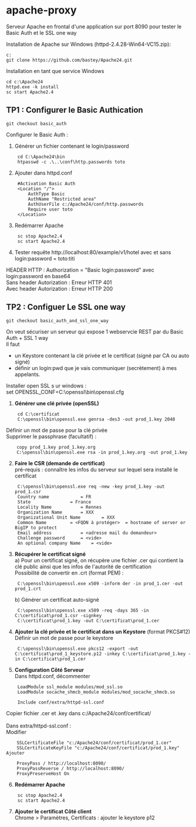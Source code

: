 # apache-proxy #
Serveur Apache en frontal d'une application sur port 8090 pour tester le Basic Auth et le SSL one way

Installation de Apache sur Windows (httpd-2.4.28-Win64-VC15.zip):

    c:
    git clone https://github.com/bastey/Apache24.git

Installation en tant que service Windows

    cd c:\Apache24
    httpd.exe -k install
    sc start Apache2.4


## TP1 : Configurer le Basic Authication ##
    git checkout basic_auth

Configurer le Basic Auth :

1. Générer un fichier contenant le login/password

	    cd C:\Apache24\bin
	    htpasswd -c .\..\conf\http.passwords toto

2. Ajouter dans httpd.conf

	    #Activation Basic Auth
    	<Location "/">
    		AuthType Basic
    		AuthName "Restricted area"
    		AuthUserFile c:/Apache24/conf/http.passwords
    		Require user toto
    	</Location>

3. Redémarrer Apache

    	sc stop Apache2.4
    	sc start Apache2.4

4. Tester requête http://localhost:80/example/v1/hotel avec et sans login:password = toto:titi

HEADER HTTP : Authorization = "Basic login:password" avec login:password en base64  
Sans header Autorization : Erreur HTTP 401  
Avec header Autorization : Erreur HTTP 200

## TP2 : Configuer Le SSL one way ##

    git checkout basic_auth_and_ssl_one_way

On veut sécuriser un serveur qui expose 1 webservcie REST par du Basic Auth + SSL 1 way  
Il faut  
- un Keystore contenant la clé privée et le certificat (signé par CA ou auto signé)  
- définir un login:pwd que je vais communiquer (secrètement) à mes appelants.  

Installer open SSL s  ur windows :  
set OPENSSL_CONF=C:\openssl\bin\openssl.cfg  

1. **Générer une clé privée (openSSL)**

    	cd C:\certificat  
    	C:\openssl\bin\openssl.exe genrsa -des3 -out prod_1.key 2048  
Définir un mot de passe pour la clé privée  
Supprimer le passphrase (facultatif) :

    	copy prod_1.key prod_1.key.org  
    	C:\openssl\bin\openssl.exe rsa -in prod_1.key.org -out prod_1.key  

2. **Faire le CSR (demande de certificat)**  
pré-requis : connaître les infos du serveur sur lequel sera installé le certificat

    	C:\openssl\bin\openssl.exe req -new -key prod_1.key -out prod_1.csr  
    	Country name 			= FR  
    	State 				= France  
    	Locality Name 			= Rennes  
    	Organization Name 		= XXX  
    	Organizational Unit Name		= XXX  
    	Common Name			= <FQDN à protéger>  = hostname of server or BigIP to protect  
    	Email address			= <adresse mail du demandeur>  
    	Challenge password		= <vide>  
    	An optional company Name 	= <vide>  

3. **Récupérer le certificat signé**  
	a) Pour un certificat signé, on récupère une fichier .cer qui contient la clé public ainsi que les infos de l'autorité de certification  
	Possibilité de convertir en .crt (format PEM) :

    	C:\openssl\bin\openssl.exe x509 -inform der -in prod_1.cer -out prod_1.crt  

	b) Générer un certificat auto-signé

    	C:\openssl\bin\openssl.exe x509 -req -days 365 -in C:\certificat\prod_1.csr -signkey
    	C:\certificat\prod_1.key -out C:\certificat\prod_1.cer

4. **Ajouter la clé privée et le certificat dans un Keystore** (format PKCS#12)  
Définir un mot de passe pour le keystore

    	C:\openssl\bin\openssl.exe pkcs12 -export -out C:\certificat\prod_1_keystore.p12 -inkey C:\certificat\prod_1.key -in C:\certificat\prod_1.cer  

5. **Configuration Côté Serveur**  
Dans httpd.conf, décommenter

    	LoadModule ssl_module modules/mod_ssl.so  
    	LoadModule socache_shmcb_module modules/mod_socache_shmcb.so  

    	Include conf/extra/httpd-ssl.conf
Copier fichier .cer et .key dans c:/Apache24/conf/certificat/   <br/><br/>
Dans extra/httpd-ssl.conf :  
	Modifier

    	SSLCertificateFile "c:/Apache24/conf/certificat/prod_1.cer"  
    	SSLCertificateKeyFile "c:/Apache24/conf/certificat/prod_1.key"  
    Ajouter

    	ProxyPass / http://localhost:8090/  
    	ProxyPassReverse / http://localhost:8090/  
    	ProxyPreserveHost On  

6. **Redémarrer Apache**

        sc stop Apache2.4
    	sc start Apache2.4

7. **Ajouter le certificat Côté client**  
Chrome > Paramètres, Certificats : ajouter le keystore p12
